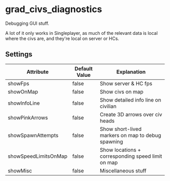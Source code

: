 # grad\_civs\_diagnostics

Debugging GUI stuff.

A lot of it only works in Singleplayer, as much of the relevant data is local where the civs are, and they're local on server or HCs.

## Settings


Attribute                | Default Value | Explanation
-------------------------|---------------|------------------------------------------------------------------------------------------------------------------------------------------------
showFps                  | false         | Show server & HC fps
showOnMap                | false         | Show civs on map
showInfoLine             | false         | Show detailed info line on civilian
showPinkArrows           | false         | Create 3D arrows over civ heads
showSpawnAttempts        | false         | Show short-lived markers on map to debug spawning
showSpeedLimitsOnMap     | false         | Show locations + corresponding speed limit on map
showMisc                 | false         | Miscellaneous stuff
